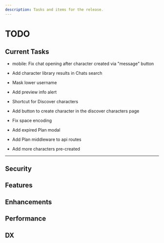 ```yaml
---
description: Tasks and items for the release.
---
```


# TODO

## Current Tasks

- mobile: Fix chat opening after character created via "message" button
- Add character library results in Chats search
- Mask lower username
- Add preview info alert
- Shortcut for Discover characters
- Add button to create character in the discover characters page

- Fix space encoding
- Add expired Plan modal
- Add Plan middleware to api routes
- Add more characters pre-created

---

## Security

## Features

## Enhancements

## Performance

## DX

